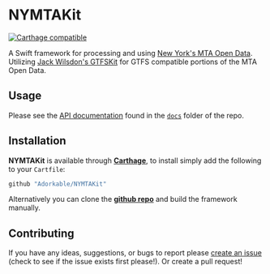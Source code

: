 # NYMTAKit
[![Carthage compatible](https://img.shields.io/badge/Carthage-compatible-4BC51D.svg?style=flat)](https://github.com/Carthage/Carthage)

A Swift framework for processing and using [New York's MTA Open Data](http://datamine.mta.info/). Utilizing [Jack Wilsdon's GTFSKit](https://github.com/jackwilsdon/GTFSKit) for GTFS compatible portions of the MTA Open Data.

## Usage
Please see the [API documentation](https://adorkable.github.io/NYMTAKit/) found in the [`docs`](docs/index.html) folder of the repo.

## Installation
**NYMTAKit** is available through **[Carthage](https://github.com/Carthage/Carthage)**, to install simply add the following to your `Cartfile`:
```Ruby
github "Adorkable/NYMTAKit"
```

Alternatively you can clone the **[github repo](https://github.com/Adorkable/NYMTAKit)** and build the framework manually.

Contributing
---
If you have any ideas, suggestions, or bugs to report please [create an issue](https://github.com/Adorkable/NYMTAKit/issues/new) (check to see if the issue exists first please!). Or create a pull request!
